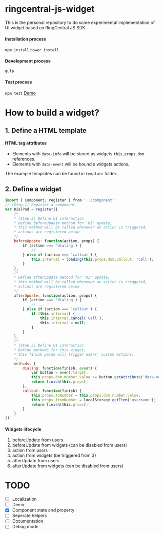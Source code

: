 # ringcentral-js-widget
This is the personal repository to do some experimental implementation of UI widget based on RingCentral JS SDK


#### Installation process
`npm install`
`bower install`
#### Development process
`gulp`
#### Test process
`npm test`
[Demo](http://lingforcc.github.io/ringcentral-js-widget/demo/)

# How to build a widget?
## 1. Define a HTML template
#### HTML tag attributes
* Elements with `data-info` will be stored as widgets `this.props.dom` references.
* Elements with `data-event` will be bound a widgets actions.

The example templates can be found in `template` folder.

## 2. Define a widget
```javascript
import { Component, register } from '../component'
// [Step.1] Register a component
var DialPad = register({
    /*
    * [Step.2] Define UI interaction
    * Define beforeUpdate method for 'UI' update,
    * this method will be called whenever an action is triggered,
    * actions are registered below
    */
    beforeUpdate: function(action, props) {
        if (action === 'dialing') {
            // ...
        } else if (action === 'callout') {
            this.interval = loading(this.props.dom.callout, 'Call');
        }
    },
    /*
    * Define afterUpdate method for 'UI' update,
    * this method will be called whenever an action is triggered,
    * actions are registered below
    */
    afterUpdate: function(action, props) {
        if (action === 'dialing') {
            // ...
        } else if (action === 'callout') {
            if (this.interval) {
                this.interval.cancel('Call');
                this.interval = null;
            }
        }
    },
    /*
    * [Step.3] Define UI interaction
    * Define methods for this widget,
    * this finish param will trigger users' custom actions.
    */
    methods: {
        dialing: function(finish, event) {
            var button = event.target;
            this.props.dom.number.value += button.getAttribute('data-value');
            return finish(this.props);
        },
        callout: function(finish) {
            this.props.toNumber = this.props.dom.number.value;
            this.props.fromNumber = localStorage.getItem('username');
            return finish(this.props);
        }
    }
})
```

#### Widgets lifecycle
1. beforeUpdate from users
2. beforeUpdate from widgets (can be disabled from users)
3. action from users
4. action from widgets (be triggered from 3)
5. afterUpdate from users
6. afterUpdate from widgets (can be disabled from users)

# TODO
- [ ] Localization
- [ ] Demo
- [x] Component state and property
- [ ] Seperate helpers
- [ ] Documentation
- [ ] Debug mode
